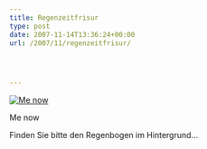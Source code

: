 ```yaml
---
title: Regenzeitfrisur
type: post
date: 2007-11-14T13:36:24+00:00
url: /2007/11/regenzeitfrisur/




---
```

<div class="flickr">
  <a href="http://www.flickr.com/photos/schreibblogade/2027686221/" title="Me now"><img src="//farm3.static.flickr.com/2218/2027686221_2d1a16bc4d.jpg" alt="Me now" /></a></p>

  <p>
    Me now
  </p>
</div>

Finden Sie bitte den Regenbogen im Hintergrund...

